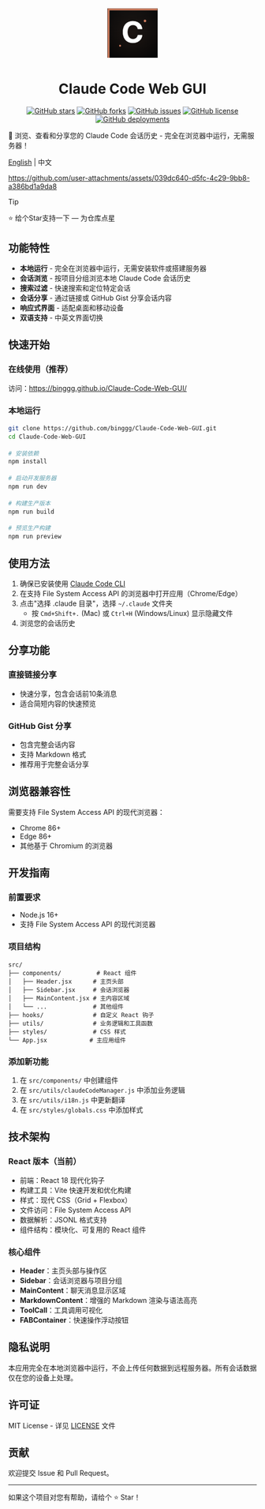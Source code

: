 # <div align="center"><img src="assets/icons/logo.png" alt="Claude Code Web GUI" height="100"></div>

<div align="center">

# Claude Code Web GUI

[![GitHub stars](https://img.shields.io/github/stars/binggg/Claude-Code-Web-GUI?style=flat-square&logo=github)](https://github.com/binggg/Claude-Code-Web-GUI/stargazers)
[![GitHub forks](https://img.shields.io/github/forks/binggg/Claude-Code-Web-GUI?style=flat-square&logo=github)](https://github.com/binggg/Claude-Code-Web-GUI/network)
[![GitHub issues](https://img.shields.io/github/issues/binggg/Claude-Code-Web-GUI?style=flat-square&logo=github)](https://github.com/binggg/Claude-Code-Web-GUI/issues)
[![GitHub license](https://img.shields.io/github/license/binggg/Claude-Code-Web-GUI?style=flat-square)](https://github.com/binggg/Claude-Code-Web-GUI/blob/main/LICENSE)
[![GitHub deployments](https://img.shields.io/github/deployments/binggg/Claude-Code-Web-GUI/github-pages?style=flat-square&label=deployment)](https://binggg.github.io/Claude-Code-Web-GUI/)

</div>

🚀 浏览、查看和分享您的 Claude Code 会话历史 - 完全在浏览器中运行，无需服务器！

[English](README.md) | 中文

https://github.com/user-attachments/assets/039dc640-d5fc-4c29-9bb8-a386bd1a9da8

> [!TIP]
> ⭐ 给个Star支持一下 — 为仓库点星

## 功能特性

- **本地运行** - 完全在浏览器中运行，无需安装软件或搭建服务器
- **会话浏览** - 按项目分组浏览本地 Claude Code 会话历史
- **搜索过滤** - 快速搜索和定位特定会话
- **会话分享** - 通过链接或 GitHub Gist 分享会话内容
- **响应式界面** - 适配桌面和移动设备
- **双语支持** - 中英文界面切换

## 快速开始

### 在线使用（推荐）
访问：https://binggg.github.io/Claude-Code-Web-GUI/

### 本地运行
```bash
git clone https://github.com/binggg/Claude-Code-Web-GUI.git
cd Claude-Code-Web-GUI

# 安装依赖
npm install

# 启动开发服务器
npm run dev

# 构建生产版本
npm run build

# 预览生产构建
npm run preview
```

## 使用方法

1. 确保已安装使用 [Claude Code CLI](https://docs.anthropic.com/en/docs/claude-code)
2. 在支持 File System Access API 的浏览器中打开应用（Chrome/Edge）
3. 点击"选择 .claude 目录"，选择 `~/.claude` 文件夹
   - 按 `Cmd+Shift+.` (Mac) 或 `Ctrl+H` (Windows/Linux) 显示隐藏文件
4. 浏览您的会话历史

## 分享功能

### 直接链接分享
- 快速分享，包含会话前10条消息
- 适合简短内容的快速预览

### GitHub Gist 分享
- 包含完整会话内容
- 支持 Markdown 格式
- 推荐用于完整会话分享

## 浏览器兼容性

需要支持 File System Access API 的现代浏览器：
- Chrome 86+
- Edge 86+
- 其他基于 Chromium 的浏览器

## 开发指南

### 前置要求
- Node.js 16+
- 支持 File System Access API 的现代浏览器

### 项目结构
```
src/
├── components/          # React 组件
│   ├── Header.jsx      # 主页头部
│   ├── Sidebar.jsx     # 会话浏览器
│   ├── MainContent.jsx # 主内容区域
│   └── ...             # 其他组件
├── hooks/              # 自定义 React 钩子
├── utils/              # 业务逻辑和工具函数
├── styles/             # CSS 样式
└── App.jsx            # 主应用组件
```

### 添加新功能
1. 在 `src/components/` 中创建组件
2. 在 `src/utils/claudeCodeManager.js` 中添加业务逻辑
3. 在 `src/utils/i18n.js` 中更新翻译
4. 在 `src/styles/globals.css` 中添加样式

## 技术架构

### React 版本（当前）
- 前端：React 18 现代化钩子
- 构建工具：Vite 快速开发和优化构建
- 样式：现代 CSS（Grid + Flexbox）
- 文件访问：File System Access API
- 数据解析：JSONL 格式支持
- 组件结构：模块化、可复用的 React 组件

### 核心组件
- **Header**：主页头部与操作区
- **Sidebar**：会话浏览器与项目分组
- **MainContent**：聊天消息显示区域
- **MarkdownContent**：增强的 Markdown 渲染与语法高亮
- **ToolCall**：工具调用可视化
- **FABContainer**：快速操作浮动按钮

## 隐私说明

本应用完全在本地浏览器中运行，不会上传任何数据到远程服务器。所有会话数据仅在您的设备上处理。

## 许可证

MIT License - 详见 [LICENSE](LICENSE) 文件

## 贡献

欢迎提交 Issue 和 Pull Request。

---

如果这个项目对您有帮助，请给个 ⭐ Star！
